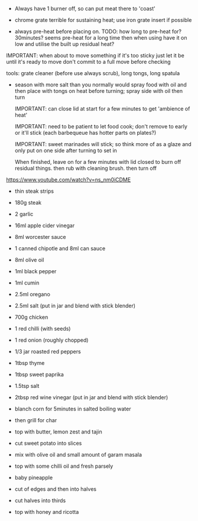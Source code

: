 <!-- SPDX-License-Identifier: zlib-acknowledgement -->
* Always have 1 burner off, so can put meat there to 'coast'
* chrome grate terrible for sustaining heat; use iron grate insert if possible 

* always pre-heat before placing on. TODO: how long to pre-heat for? 30minutes?
  seems pre-heat for a long time then when using have it on low and utilise the built up residual heat?


IMPORTANT: when about to move something if it's too sticky just let it be until it's ready to move
don't commit to a full move before checking

tools: grate cleaner (before use always scrub), long tongs, long spatula

* season with more salt than you normally would
  spray food with oil and then place with tongs on heat
  before turning; spray side with oil then turn

  IMPORTANT: can close lid at start for a few minutes to get 'ambience of heat' 

  IMPORTANT: need to be patient to let food cook; don't remove to early or it'll stick
  (each barbequeue has hotter parts on plates?)

  IMPORTANT: sweet marinades will stick; so think more of as a glaze and only put on one side after turning to set in

  When finished, leave on for a few minutes with lid closed to burn off residual things.
  then rub with cleaning brush. then turn off




https://www.youtube.com/watch?v=ns_nm0iCDME

* thin steak strips

* 180g steak
* 2 garlic
* 16ml apple cider vinegar
* 8ml worcester sauce
* 1 canned chipotle and 8ml can sauce
* 8ml olive oil
* 1ml black pepper
* 1ml cumin
* 2.5ml oregano
* 2.5ml salt
(put in jar and blend with stick blender)

* 700g chicken
* 1 red chilli (with seeds)
* 1 red onion (roughly chopped)
* 1/3 jar roasted red peppers
* 1tbsp thyme
* 1tbsp sweet paprika
* 1.5tsp salt
* 2tbsp red wine vinegar
(put in jar and blend with stick blender)

* blanch corn for 5minutes in salted boiling water
* then grill for char
* top with butter, lemon zest and tajin

* cut sweet potato into slices
* mix with olive oil and small amount of garam masala
* top with some chilli oil and fresh parsely

* baby pineapple
* cut of edges and then into halves
* cut halves into thirds
* top with honey and ricotta